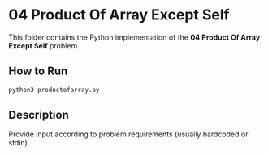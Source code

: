 # 04 Product Of Array Except Self

This folder contains the Python implementation of the **04 Product Of Array Except Self** problem.

## How to Run
```bash
python3 productofarray.py
```

## Description
Provide input according to problem requirements (usually hardcoded or stdin).
